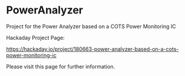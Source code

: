 # PowerAnalyzer
Project for the Power Analyzer based on a  COTS Power Monitoring IC

Hackaday Project Page:

https://hackaday.io/project/180663-power-analyzer-based-on-a-cots-power-monitoring-ic

Please visit this page for further information.